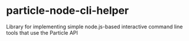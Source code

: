 # particle-node-cli-helper
Library for implementing simple node.js-based interactive command line tools that use the Particle API
